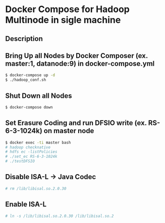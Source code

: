 # Docker Compose for Hadoop Multinode in sigle machine

## Description


## Bring Up all Nodes by Docker Composer (ex. master:1, datanode:9) in docker-compose.yml

```sh
$ docker-compose up -d
$ ./hadoop_conf.sh
```

## Shut Down all Nodes

```sh
$ docker-compose down
```


## Set Erasure Coding and run DFSIO write (ex. RS-6-3-1024k) on master node

```sh
$ docker exec -ti master bash
# hadoop checknative
# hdfs ec -listPolicies
# ./set_ec RS-6-3-1024k
# ./testDFSIO
```

## Disable ISA-L -> Java Codec

```sh
# rm /lib/libisal.so.2.0.30
```

## Enable ISA-L
```sh
# ln -s /lib/libisal.so.2.0.30 /lib/libisal.so.2
```


